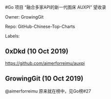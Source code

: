 #Go 项目 “融合多家API的新一代图床 AUXPI” 望收录

Owner: GrowingGit

Repo: GitHub-Chinese-Top-Charts

Labels: 

## 0xDkd (10 Oct 2019)

https://github.com/aimerforreimu/auxpi



## GrowingGit (10 Oct 2019)

@aimerforreimu 原来就在榜中，见Go榜#27

